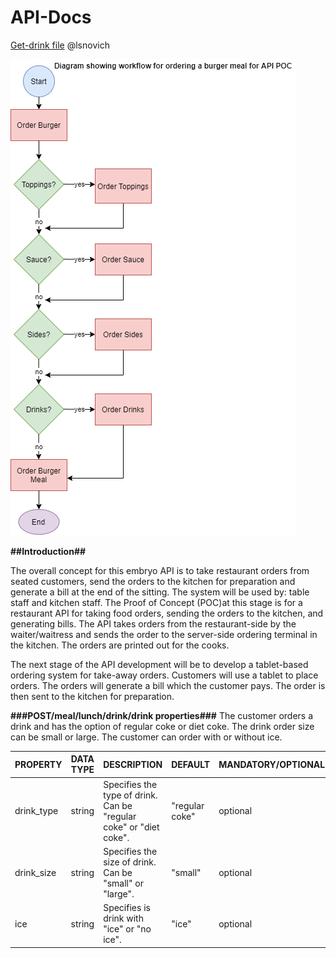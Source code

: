 # API-Docs

[Get-drink file](Get-drink.md)
@lsnovich

![Workflow Diagram](AaronAPIWorkflow.png)

**##Introduction##**

The overall concept for this embryo API is to take restaurant orders from seated customers, send the orders to the kitchen for preparation and generate a bill at the end of the sitting. The system will be used by: table staff and kitchen staff. The Proof of Concept (POC)at this stage is for a restaurant API for taking food orders, sending the orders to the kitchen, and generating bills. The API takes orders from the restaurant-side by the waiter/waitress and sends the order to the server-side ordering terminal in the kitchen. The orders are printed out for the cooks.

The next stage of the API development will be to develop a tablet-based ordering system for take-away orders. Customers will use a tablet to place orders. The orders will generate a bill which the customer pays. The order is then sent to the kitchen for preparation.


**###POST/meal/lunch/drink/drink properties###**
The customer orders a drink and has the option of regular coke or diet coke. The drink order size can be small or large. The customer can order with or without ice.

| PROPERTY   | DATA TYPE | DESCRIPTION                                                          | DEFAULT        | MANDATORY/OPTIONAL |
|------------|-----------|----------------------------------------------------------------------|----------------|--------------------|
| drink_type | string    | Specifies the type of drink.  Can be "regular coke" or  "diet coke". | "regular coke" | optional           |
| drink_size | string    | Specifies the size of drink. Can be "small" or "large".              | "small"        | optional           |
| ice        | string    | Specifies is drink with "ice"  or "no ice".                          | "ice"          | optional           |
